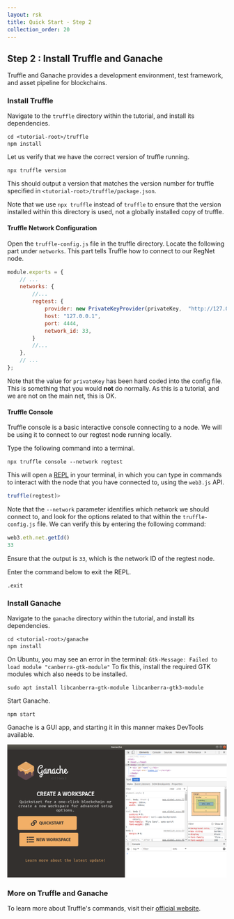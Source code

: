 ```yaml
---
layout: rsk
title: Quick Start - Step 2
collection_order: 20
---
```

## Step 2 : Install Truffle and Ganache

Truffle and Ganache provides a development environment, test framework, and asset pipeline for blockchains.

### Install Truffle

Navigate to the `truffle` directory within the tutorial, and install its dependencies.

```shell
cd <tutorial-root>/truffle
npm install
```

Let us verify that we have the correct version of truffle running.

```shell
npx truffle version
```

This should output a version that matches the version number for truffle specified
in `<tutorial-root>/truffle/package.json`.

Note that we use `npx truffle` instead of `truffle` to ensure that the version installed within this directory is used,
not a globally installed copy of truffle.

#### Truffle Network Configuration

Open the `truffle-config.js` file in the truffle directory. Locate the following part under `networks`.
This part tells Truffle how to connect to our RegNet node.

```javascript
module.exports = {
    // ...
    networks: {
        //...
        regtest: {
            provider: new PrivateKeyProvider(privateKey,  "http://127.0.0.1:4444"),
            host: "127.0.0.1",
            port: 4444,
            network_id: 33,
        }
        //...
    },
    // ...
};
```

Note that the value for `privateKey` has been hard coded into the config file.
This is something that you would **not** do normally.
As this is a tutorial, and we are not on the main net, this is OK.

#### Truffle Console

Truffle console is a basic interactive console connecting to a node.
We will be using it to connect to our regtest node running locally.

Type the following command into a terminal.

```shell
npx truffle console --network regtest
```

This will open a [REPL](https://en.wikipedia.org/wiki/Read%E2%80%93eval%E2%80%93print_loop)
in your terminal, in which you can type in commands to interact with
the node that you have connected to, using the `web3.js` API.

```javascript
truffle(regtest)>
```

Note that the `--network` parameter identifies which network we should connect to,
and look for the options related to that within the `truffle-config.js` file.
We can verify this by entering the following command:

```javascript
web3.eth.net.getId()
33
```

Ensure that the output is `33`, which is the network ID of the regtest node.

Enter the command below to exit the REPL.

```shell
.exit
```

### Install Ganache

Navigate to the `ganache` directory within the tutorial, and install its dependencies.

```shell
cd <tutorial-root>/ganache
npm install
```

On Ubuntu, you may see an error in the terminal: `Gtk-Message: Failed to load module "canberra-gtk-module"`
To fix this, install the required GTK modules which also needs to be installed.

```shell
sudo apt install libcanberra-gtk-module libcanberra-gtk3-module
```

Start Ganache.

```shell
npm start
```

Ganache is a GUI app, and starting it in this manner makes DevTools available.

![Ganache with DevTools](/dist/images/ganache-with-devtools.png)

### More on Truffle and Ganache

To learn more about Truffle's commands, visit their [official website](https://www.trufflesuite.com/docs/truffle/overview).

